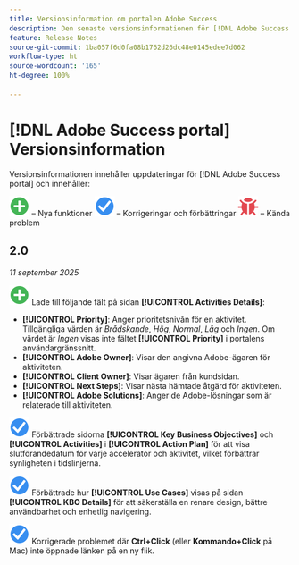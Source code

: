```yaml
---
title: Versionsinformation om portalen Adobe Success
description: Den senaste versionsinformationen för [!DNL Adobe Success portal].
feature: Release Notes
source-git-commit: 1ba057f6d0fa08b1762d26dc48e0145edee7d062
workflow-type: ht
source-wordcount: '165'
ht-degree: 100%

---
```



# [!DNL Adobe Success portal] Versionsinformation

Versionsinformationen innehåller uppdateringar för [!DNL Adobe Success portal] och innehåller:

![Nytt](../adobe-success-portal/assets/new.svg) – Nya funktioner
![Korrigering](../adobe-success-portal/assets/fix.svg) – Korrigeringar och förbättringar
![Fel](../adobe-success-portal/assets/bug.svg) – Kända problem

## 2.0

_11 september 2025_

![Nytt](../adobe-success-portal/assets/new.svg) Lade till följande fält på sidan **[!UICONTROL Activities Details]**:

* **[!UICONTROL Priority]**: Anger prioritetsnivån för en aktivitet. Tillgängliga värden är *Brådskande*, *Hög*, *Normal*, *Låg* och *Ingen*. Om värdet är *Ingen* visas inte fältet **[!UICONTROL Priority]** i portalens användargränssnitt.
* **[!UICONTROL Adobe Owner]**: Visar den angivna Adobe-ägaren för aktiviteten.
* **[!UICONTROL Client Owner]**: Visar ägaren från kundsidan.
* **[!UICONTROL Next Steps]**: Visar nästa hämtade åtgärd för aktiviteten.
* **[!UICONTROL Adobe Solutions]**: Anger de Adobe-lösningar som är relaterade till aktiviteten.

![Korrigering](../adobe-success-portal/assets/fix.svg) Förbättrade sidorna **[!UICONTROL Key Business Objectives]** och **[!UICONTROL Activities]** i **[!UICONTROL Action Plan]** för att visa slutförandedatum för varje accelerator och aktivitet, vilket förbättrar synligheten i tidslinjerna.

![Korrigering](../adobe-success-portal/assets/fix.svg) Förbättrade hur **[!UICONTROL Use Cases]** visas på sidan **[!UICONTROL KBO Details]** för att säkerställa en renare design, bättre användbarhet och enhetlig navigering.

![Korrigering](../adobe-success-portal/assets/fix.svg) Korrigerade problemet där **Ctrl+Click** (eller **Kommando+Click** på Mac) inte öppnade länken på en ny flik.

